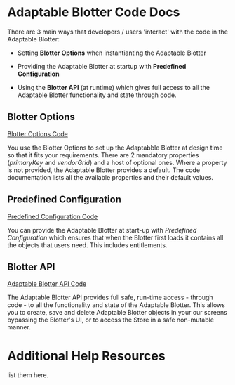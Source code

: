 # Adaptable Blotter Code Docs

There are 3 main ways that developers / users 'interact' with the code in the Adaptable Blotter:

- Setting **Blotter Options** when instantianting the Adaptable Blotter

- Providing the Adaptable Blotter at startup with **Predefined Configuration**

- Using the **Blotter API** (at runtime) which gives full access to all the Adaptable Blotter functionality and state through code.

## Blotter Options

[Blotter Options Code](./interfaces/_blotteroptions_adaptableblotteroptions_.adaptableblotteroptions.html)

You use the Blotter Options to set up the Adaptabble Blotter at design time so that it fits your requirements. There are 2 mandatory properties (_primaryKey_ and _vendorGrid_) and a host of optional ones. Where a property is not provided, the Adaptable Blotter provides a default. The code documentation lists all the available properties and their default values.

## Predefined Configuration

[Predefined Configuration Code](./interfaces/_predefinedconfig_predefinedconfig_.predefinedconfig.html)

You can provide the Adaptable Blotter at start-up with _Predefined Configuration_ which ensures that when the Blotter first loads it contains all the objects that users need. This includes entitlements.

## Blotter API

[Adaptable Blotter API Code](interfaces/_api_interface_iblotterapi_.iblotterapi.html)

The Adaptable Blotter API provides full safe, run-time access - through code - to all the functionality and state of the Adaptable Blotter. This allows you to create, save and delete Adaptable Blotter objects in your our screens bypassing the Blotter's UI, or to access the Store in a safe non-mutable manner.

# Additional Help Resources

list them here.
